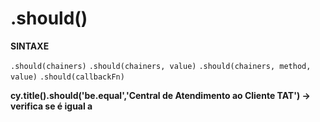 # .should()

**SINTAXE**

`.should(chainers)`
`.should(chainers, value)`
`.should(chainers, method, value)`
`.should(callbackFn)`

**cy.title().should('be.equal','Central de Atendimento ao Cliente TAT') -> verifica se é igual a**

